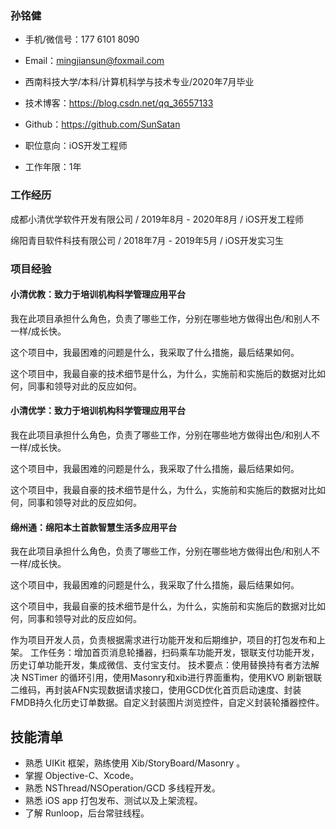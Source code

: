 ### 孙铭健

* 手机/微信号：177 6101 8090
* Email：mingjiansun@foxmail.com
* 西南科技大学/本科/计算机科学与技术专业/2020年7月毕业
* 技术博客：https://blog.csdn.net/qq_36557133

* Github：https://github.com/SunSatan
* 职位意向：iOS开发工程师
* 工作年限：1年

### 工作经历

成都小清优学软件开发有限公司 / 2019年8月 - 2020年8月 / iOS开发工程师

绵阳青目软件科技有限公司        / 2018年7月 - 2019年5月 / iOS开发实习生

### 项目经验

#### 小清优教：致力于培训机构科学管理应用平台

我在此项目承担什么角色，负责了哪些工作，分别在哪些地方做得出色/和别人不一样/成长快。

这个项目中，我最困难的问题是什么，我采取了什么措施，最后结果如何。

这个项目中，我最自豪的技术细节是什么，为什么，实施前和实施后的数据对比如何，同事和领导对此的反应如何。

#### 小清优学：致力于培训机构科学管理应用平台

我在此项目承担什么角色，负责了哪些工作，分别在哪些地方做得出色/和别人不一样/成长快。

这个项目中，我最困难的问题是什么，我采取了什么措施，最后结果如何。

这个项目中，我最自豪的技术细节是什么，为什么，实施前和实施后的数据对比如何，同事和领导对此的反应如何。

#### 绵州通：绵阳本土首款智慧生活多应用平台

我在此项目承担什么角色，负责了哪些工作，分别在哪些地方做得出色/和别人不一样/成长快。

这个项目中，我最困难的问题是什么，我采取了什么措施，最后结果如何。

这个项目中，我最自豪的技术细节是什么，为什么，实施前和实施后的数据对比如何，同事和领导对此的反应如何。

作为项目开发人员，负责根据需求进行功能开发和后期维护，项目的打包发布和上架。
工作任务：增加首页消息轮播器，扫码乘车功能开发，银联支付功能开发，历史订单功能开发，集成微信、支付宝支付。
技术要点：使用替换持有者方法解决 NSTimer 的循环引用，使用Masonry和xib进行界面重构，使用KVO 刷新银联二维码，再封装AFN实现数据请求接口，使用GCD优化首页启动速度、封装FMDB持久化历史订单数据。自定义封装图片浏览控件，自定义封装轮播器控件。

## 技能清单

* 熟悉 UIKit 框架，熟练使用 Xib/StoryBoard/Masonry 。
* 掌握 Objective-C、Xcode。
* 熟悉 NSThread/NSOperation/GCD 多线程开发。
* 熟悉 iOS app 打包发布、测试以及上架流程。
* 了解 Runloop，后台常驻线程。